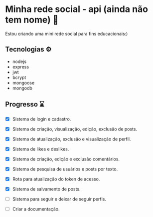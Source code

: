 # Minha rede social - api (ainda não tem nome) 🌱

Estou criando uma mini rede social para fins educacionais:)

## Tecnologias ⚙️
- nodejs
- express
- jwt
- bcrypt
- mongoose
- mongodb 

## Progresso ⌛

- [x] Sistema de login e cadastro. 
- [x] Sistema de criação, visualização, edição, exclusão de posts.
- [x] Sistema de atualização, exclusão e visualização de perfil.
- [x] Sistema de likes e deslikes.
- [x] Sistema de criação, edição e exclusão comentários.
- [x] Sistema de pesquisa de usuários e posts por texto.
- [x] Rota para atualização do token de acesso.
- [x] Sistema de salvamento de posts.
- [ ] Sistema para seguir e deixar de seguir perfis.
- [ ] Criar a documentação.


